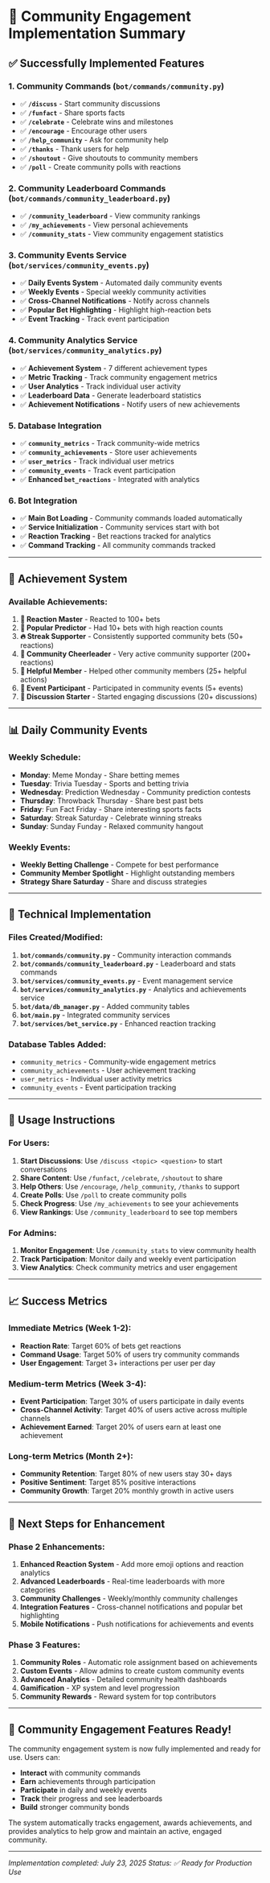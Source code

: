 # 🎯 Community Engagement Implementation Summary

## ✅ **Successfully Implemented Features**

### **1. Community Commands (`bot/commands/community.py`)**
- ✅ **`/discuss`** - Start community discussions
- ✅ **`/funfact`** - Share sports facts
- ✅ **`/celebrate`** - Celebrate wins and milestones
- ✅ **`/encourage`** - Encourage other users
- ✅ **`/help_community`** - Ask for community help
- ✅ **`/thanks`** - Thank users for help
- ✅ **`/shoutout`** - Give shoutouts to community members
- ✅ **`/poll`** - Create community polls with reactions

### **2. Community Leaderboard Commands (`bot/commands/community_leaderboard.py`)**
- ✅ **`/community_leaderboard`** - View community rankings
- ✅ **`/my_achievements`** - View personal achievements
- ✅ **`/community_stats`** - View community engagement statistics

### **3. Community Events Service (`bot/services/community_events.py`)**
- ✅ **Daily Events System** - Automated daily community events
- ✅ **Weekly Events** - Special weekly community activities
- ✅ **Cross-Channel Notifications** - Notify across channels
- ✅ **Popular Bet Highlighting** - Highlight high-reaction bets
- ✅ **Event Tracking** - Track event participation

### **4. Community Analytics Service (`bot/services/community_analytics.py`)**
- ✅ **Achievement System** - 7 different achievement types
- ✅ **Metric Tracking** - Track community engagement metrics
- ✅ **User Analytics** - Track individual user activity
- ✅ **Leaderboard Data** - Generate leaderboard statistics
- ✅ **Achievement Notifications** - Notify users of new achievements

### **5. Database Integration**
- ✅ **`community_metrics`** - Track community-wide metrics
- ✅ **`community_achievements`** - Store user achievements
- ✅ **`user_metrics`** - Track individual user metrics
- ✅ **`community_events`** - Track event participation
- ✅ **Enhanced `bet_reactions`** - Integrated with analytics

### **6. Bot Integration**
- ✅ **Main Bot Loading** - Community commands loaded automatically
- ✅ **Service Initialization** - Community services start with bot
- ✅ **Reaction Tracking** - Bet reactions tracked for analytics
- ✅ **Command Tracking** - All community commands tracked

---

## 🎯 **Achievement System**

### **Available Achievements:**
1. **🎯 Reaction Master** - Reacted to 100+ bets
2. **👑 Popular Predictor** - Had 10+ bets with high reaction counts
3. **🔥 Streak Supporter** - Consistently supported community bets (50+ reactions)
4. **📣 Community Cheerleader** - Very active community supporter (200+ reactions)
5. **🤝 Helpful Member** - Helped other community members (25+ helpful actions)
6. **🎉 Event Participant** - Participated in community events (5+ events)
7. **💬 Discussion Starter** - Started engaging discussions (20+ discussions)

---

## 📊 **Daily Community Events**

### **Weekly Schedule:**
- **Monday**: Meme Monday - Share betting memes
- **Tuesday**: Trivia Tuesday - Sports and betting trivia
- **Wednesday**: Prediction Wednesday - Community prediction contests
- **Thursday**: Throwback Thursday - Share best past bets
- **Friday**: Fun Fact Friday - Share interesting sports facts
- **Saturday**: Streak Saturday - Celebrate winning streaks
- **Sunday**: Sunday Funday - Relaxed community hangout

### **Weekly Events:**
- **Weekly Betting Challenge** - Compete for best performance
- **Community Member Spotlight** - Highlight outstanding members
- **Strategy Share Saturday** - Share and discuss strategies

---

## 🔧 **Technical Implementation**

### **Files Created/Modified:**
1. **`bot/commands/community.py`** - Community interaction commands
2. **`bot/commands/community_leaderboard.py`** - Leaderboard and stats commands
3. **`bot/services/community_events.py`** - Event management service
4. **`bot/services/community_analytics.py`** - Analytics and achievements service
5. **`bot/data/db_manager.py`** - Added community tables
6. **`bot/main.py`** - Integrated community services
7. **`bot/services/bet_service.py`** - Enhanced reaction tracking

### **Database Tables Added:**
- `community_metrics` - Community-wide engagement metrics
- `community_achievements` - User achievement tracking
- `user_metrics` - Individual user activity metrics
- `community_events` - Event participation tracking

---

## 🚀 **Usage Instructions**

### **For Users:**
1. **Start Discussions**: Use `/discuss <topic> <question>` to start conversations
2. **Share Content**: Use `/funfact`, `/celebrate`, `/shoutout` to share
3. **Help Others**: Use `/encourage`, `/help_community`, `/thanks` to support
4. **Create Polls**: Use `/poll` to create community polls
5. **Check Progress**: Use `/my_achievements` to see your achievements
6. **View Rankings**: Use `/community_leaderboard` to see top members

### **For Admins:**
1. **Monitor Engagement**: Use `/community_stats` to view community health
2. **Track Participation**: Monitor daily and weekly event participation
3. **View Analytics**: Check community metrics and user engagement

---

## 📈 **Success Metrics**

### **Immediate Metrics (Week 1-2):**
- **Reaction Rate**: Target 60% of bets get reactions
- **Command Usage**: Target 50% of users try community commands
- **User Engagement**: Target 3+ interactions per user per day

### **Medium-term Metrics (Week 3-4):**
- **Event Participation**: Target 30% of users participate in daily events
- **Cross-Channel Activity**: Target 40% of users active across multiple channels
- **Achievement Earned**: Target 20% of users earn at least one achievement

### **Long-term Metrics (Month 2+):**
- **Community Retention**: Target 80% of new users stay 30+ days
- **Positive Sentiment**: Target 85% positive interactions
- **Community Growth**: Target 20% monthly growth in active users

---

## 🔄 **Next Steps for Enhancement**

### **Phase 2 Enhancements:**
1. **Enhanced Reaction System** - Add more emoji options and reaction analytics
2. **Advanced Leaderboards** - Real-time leaderboards with more categories
3. **Community Challenges** - Weekly/monthly community challenges
4. **Integration Features** - Cross-channel notifications and popular bet highlighting
5. **Mobile Notifications** - Push notifications for achievements and events

### **Phase 3 Features:**
1. **Community Roles** - Automatic role assignment based on achievements
2. **Custom Events** - Allow admins to create custom community events
3. **Advanced Analytics** - Detailed community health dashboards
4. **Gamification** - XP system and level progression
5. **Community Rewards** - Reward system for top contributors

---

## 🎉 **Community Engagement Features Ready!**

The community engagement system is now fully implemented and ready for use. Users can:

- **Interact** with community commands
- **Earn** achievements through participation
- **Participate** in daily and weekly events
- **Track** their progress and see leaderboards
- **Build** stronger community bonds

The system automatically tracks engagement, awards achievements, and provides analytics to help grow and maintain an active, engaged community.

---

*Implementation completed: July 23, 2025*
*Status: ✅ Ready for Production Use* 